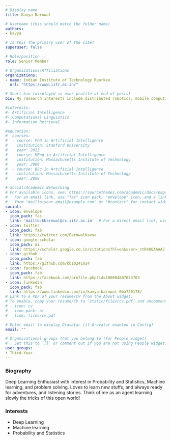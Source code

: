 ```yaml
---
# Display name
title: Kavya Barnwal

# Username (this should match the folder name)
authors:
- kavya

# Is this the primary user of the site?
superuser: false

# Role/position
role: Senior Member

# Organizations/Affiliations
organizations:
- name: Indian Institute of Technology Roorkee
  url: "https://www.iitr.ac.in/"

# Short bio (displayed in user profile at end of posts)
bio: My research interests include distributed robotics, mobile computing and programmable matter.

#interests:
#- Artificial Intelligence
#- Computational Linguistics
#- Information Retrieval

#education:
#  courses:
#  - course: PhD in Artificial Intelligence
#    institution: Stanford University
#    year: 2012
#  - course: MEng in Artificial Intelligence
#    institution: Massachusetts Institute of Technology
#    year: 2009
#  - course: BSc in Artificial Intelligence
#    institution: Massachusetts Institute of Technology
#    year: 2008

# Social/Academic Networking
# For available icons, see: https://sourcethemes.com/academic/docs/page-builder/#icons
#   For an email link, use "fas" icon pack, "envelope" icon, and a link in the
#   form "mailto:your-email@example.com" or "#contact" for contact widget.
social:
- icon: envelope
  icon_pack: fas
  link: 'mailto:kbarnwal@cs.iitr.ac.in'  # For a direct email link, use "mailto:test@example.org".
- icon: twitter
  icon_pack: fab
  link: https://twitter.com/BarnwalKavya
- icon: google-scholar
  icon_pack: ai
  link: https://scholar.google.co.in/citations?hl=en&user=_stR4UQAAAAJ
- icon: github
  icon_pack: fab
  link: https://github.com/kb10241024
- icon: facebook
  icon_pack: fab
  link: https://facebook.com/profile.php?id=100004807053703
- icon: linkedin
  icon_pack: fab
  link: https://www.linkedin.com/in/kavya-barnwal-0ba720178/
# Link to a PDF of your resume/CV from the About widget.
# To enable, copy your resume/CV to `static/files/cv.pdf` and uncomment the lines below.
# - icon: cv
#   icon_pack: ai
#   link: files/cv.pdf

# Enter email to display Gravatar (if Gravatar enabled in Config)
email: ""

# Organizational groups that you belong to (for People widget)
#   Set this to `[]` or comment out if you are not using People widget.
user_groups:
- Third-Year
---
```


### Biography

Deep Learning Enthusiast with interest in Probability and Statistics, Machine learning, and problem solving. Loves to learn new stuffs, and always ready for adventures, and listening stories. Think of me as an agent learning slowly the tricks of this open world!

### Interests

- Deep Learning
- Machine learning
- Probability and Statistics

